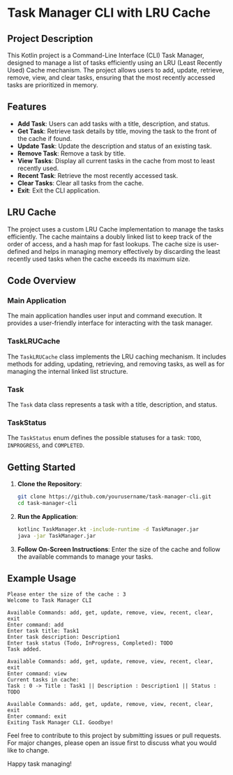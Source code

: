 # Task Manager CLI with LRU Cache

## Project Description

This Kotlin project is a Command-Line Interface (CLI) Task Manager, designed to manage a list of tasks efficiently using an LRU (Least Recently Used) Cache mechanism. The project allows users to add, update, retrieve, remove, view, and clear tasks, ensuring that the most recently accessed tasks are prioritized in memory.

## Features

- **Add Task**: Users can add tasks with a title, description, and status.
- **Get Task**: Retrieve task details by title, moving the task to the front of the cache if found.
- **Update Task**: Update the description and status of an existing task.
- **Remove Task**: Remove a task by title.
- **View Tasks**: Display all current tasks in the cache from most to least recently used.
- **Recent Task**: Retrieve the most recently accessed task.
- **Clear Tasks**: Clear all tasks from the cache.
- **Exit**: Exit the CLI application.

## LRU Cache

The project uses a custom LRU Cache implementation to manage the tasks efficiently. The cache maintains a doubly linked list to keep track of the order of access, and a hash map for fast lookups. The cache size is user-defined and helps in managing memory effectively by discarding the least recently used tasks when the cache exceeds its maximum size.

## Code Overview

### Main Application

The main application handles user input and command execution. It provides a user-friendly interface for interacting with the task manager.

### TaskLRUCache

The `TaskLRUCache` class implements the LRU caching mechanism. It includes methods for adding, updating, retrieving, and removing tasks, as well as for managing the internal linked list structure.

### Task

The `Task` data class represents a task with a title, description, and status.

### TaskStatus

The `TaskStatus` enum defines the possible statuses for a task: `TODO`, `INPROGRESS`, and `COMPLETED`.

## Getting Started

1. **Clone the Repository**: 
   ```sh
   git clone https://github.com/yourusername/task-manager-cli.git
   cd task-manager-cli
   ```

2. **Run the Application**:
   ```sh
   kotlinc TaskManager.kt -include-runtime -d TaskManager.jar
   java -jar TaskManager.jar
   ```

3. **Follow On-Screen Instructions**: Enter the size of the cache and follow the available commands to manage your tasks.

## Example Usage

```plaintext
Please enter the size of the cache : 3
Welcome to Task Manager CLI

Available Commands: add, get, update, remove, view, recent, clear, exit
Enter command: add
Enter task title: Task1
Enter task description: Description1
Enter task status (Todo, InProgress, Completed): TODO
Task added.

Available Commands: add, get, update, remove, view, recent, clear, exit
Enter command: view
Current tasks in cache:
Task : 0 -> Title : Task1 || Description : Description1 || Status : TODO

Available Commands: add, get, update, remove, view, recent, clear, exit
Enter command: exit
Exiting Task Manager CLI. Goodbye!
```


Feel free to contribute to this project by submitting issues or pull requests. For major changes, please open an issue first to discuss what you would like to change. 

Happy task managing!
